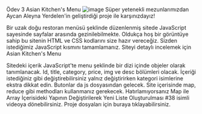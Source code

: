 Ödev 3
Asian Kitchen's Menu
![image](https://user-images.githubusercontent.com/82091624/197576658-f6f0fe5f-d690-42a7-97b7-e6f2a9769a11.png)
Süper yetenekli mezunlarımızdan Aycan Aleyna Yerdelen'in geliştirdiği proje ile karşınızdayız!

Bir uzak doğu restoran menüsü şeklinde düzenlenmiş sitede JavaScript sayesinde sayfalar arasında gezinilebilmekte. Oldukça hoş bir görüntüye sahip bu sitenin HTML ve CSS kodlarını size hazır vereceğiz. Sizden istediğimiz JavaScript kısmını tamamlamanız. Siteyi detaylı incelemek için Asian Kitchen's Menu

Sitedeki içerik JavaScript'te menu şeklinde bir dizi içinde objeler olarak tanımlanacak.
Id, title, category, price, img ve desc bölümleri olacak.
İçeriği istediğiniz gibi değiştirebilirsiniz yalnız değiştirirken kategori isimlerine ekstra dikkat edin.
Butonlar da js dosyasından gelecek.
Site içerisinde map, reduce gibi methodları kullanmanız gerekecek. Hatırlamıyorsanız Map ile Array İçerisideki Yapının Değiştirilerek Yeni Liste Oluşturulması #38 isimli videoya dönebilirsiniz.
Proje dosyaları için buraya tıklayabilirsiniz.
